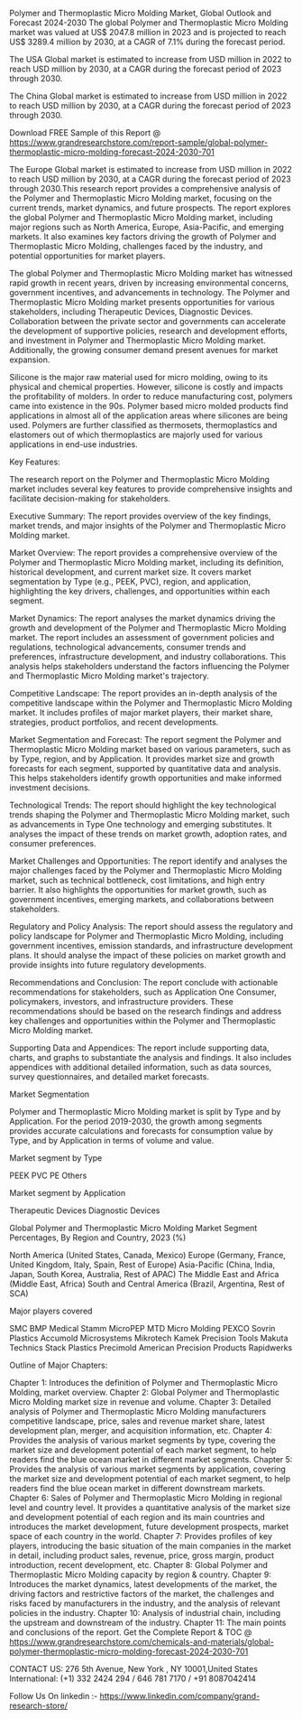 Polymer and Thermoplastic Micro Molding Market, Global Outlook and Forecast 2024-2030
The global Polymer and Thermoplastic Micro Molding market was valued at US$ 2047.8 million in 2023 and is projected to reach US$ 3289.4 million by 2030, at a CAGR of 7.1% during the forecast period.

The USA Global market is estimated to increase from USD million in 2022 to reach USD million by 2030, at a CAGR during the forecast period of 2023 through 2030.

The China Global market is estimated to increase from USD million in 2022 to reach USD million by 2030, at a CAGR during the forecast period of 2023 through 2030.

Download FREE Sample of this Report @ https://www.grandresearchstore.com/report-sample/global-polymer-thermoplastic-micro-molding-forecast-2024-2030-701

The Europe Global market is estimated to increase from USD million in 2022 to reach USD million by 2030, at a CAGR during the forecast period of 2023 through 2030.This research report provides a comprehensive analysis of the Polymer and Thermoplastic Micro Molding market, focusing on the current trends, market dynamics, and future prospects. The report explores the global Polymer and Thermoplastic Micro Molding market, including major regions such as North America, Europe, Asia-Pacific, and emerging markets. It also examines key factors driving the growth of Polymer and Thermoplastic Micro Molding, challenges faced by the industry, and potential opportunities for market players.

The global Polymer and Thermoplastic Micro Molding market has witnessed rapid growth in recent years, driven by increasing environmental concerns, government incentives, and advancements in technology. The Polymer and Thermoplastic Micro Molding market presents opportunities for various stakeholders, including Therapeutic Devices, Diagnostic Devices. Collaboration between the private sector and governments can accelerate the development of supportive policies, research and development efforts, and investment in Polymer and Thermoplastic Micro Molding market. Additionally, the growing consumer demand present avenues for market expansion.

Silicone is the major raw material used for micro molding, owing to its physical and chemical properties. However, silicone is costly and impacts the profitability of molders. In order to reduce manufacturing cost, polymers came into existence in the 90s. Polymer based micro molded products find applications in almost all of the application areas where silicones are being used. Polymers are further classified as thermosets, thermoplastics and elastomers out of which thermoplastics are majorly used for various applications in end-use industries.

Key Features:

The research report on the Polymer and Thermoplastic Micro Molding market includes several key features to provide comprehensive insights and facilitate decision-making for stakeholders.

Executive Summary: The report provides overview of the key findings, market trends, and major insights of the Polymer and Thermoplastic Micro Molding market.

Market Overview: The report provides a comprehensive overview of the Polymer and Thermoplastic Micro Molding market, including its definition, historical development, and current market size. It covers market segmentation by Type (e.g., PEEK, PVC), region, and application, highlighting the key drivers, challenges, and opportunities within each segment.

Market Dynamics: The report analyses the market dynamics driving the growth and development of the Polymer and Thermoplastic Micro Molding market. The report includes an assessment of government policies and regulations, technological advancements, consumer trends and preferences, infrastructure development, and industry collaborations. This analysis helps stakeholders understand the factors influencing the Polymer and Thermoplastic Micro Molding market's trajectory.

Competitive Landscape: The report provides an in-depth analysis of the competitive landscape within the Polymer and Thermoplastic Micro Molding market. It includes profiles of major market players, their market share, strategies, product portfolios, and recent developments.

Market Segmentation and Forecast: The report segment the Polymer and Thermoplastic Micro Molding market based on various parameters, such as by Type, region, and by Application. It provides market size and growth forecasts for each segment, supported by quantitative data and analysis. This helps stakeholders identify growth opportunities and make informed investment decisions.

Technological Trends: The report should highlight the key technological trends shaping the Polymer and Thermoplastic Micro Molding market, such as advancements in Type One technology and emerging substitutes. It analyses the impact of these trends on market growth, adoption rates, and consumer preferences.

Market Challenges and Opportunities: The report identify and analyses the major challenges faced by the Polymer and Thermoplastic Micro Molding market, such as technical bottleneck, cost limitations, and high entry barrier. It also highlights the opportunities for market growth, such as government incentives, emerging markets, and collaborations between stakeholders.

Regulatory and Policy Analysis: The report should assess the regulatory and policy landscape for Polymer and Thermoplastic Micro Molding, including government incentives, emission standards, and infrastructure development plans. It should analyse the impact of these policies on market growth and provide insights into future regulatory developments.

Recommendations and Conclusion: The report conclude with actionable recommendations for stakeholders, such as Application One Consumer, policymakers, investors, and infrastructure providers. These recommendations should be based on the research findings and address key challenges and opportunities within the Polymer and Thermoplastic Micro Molding market.

Supporting Data and Appendices: The report include supporting data, charts, and graphs to substantiate the analysis and findings. It also includes appendices with additional detailed information, such as data sources, survey questionnaires, and detailed market forecasts.

Market Segmentation

Polymer and Thermoplastic Micro Molding market is split by Type and by Application. For the period 2019-2030, the growth among segments provides accurate calculations and forecasts for consumption value by Type, and by Application in terms of volume and value.

Market segment by Type

PEEK
PVC
PE
Others

Market segment by Application

Therapeutic Devices
Diagnostic Devices

Global Polymer and Thermoplastic Micro Molding Market Segment Percentages, By Region and Country, 2023 (%)

North America (United States, Canada, Mexico)
Europe (Germany, France, United Kingdom, Italy, Spain, Rest of Europe)
Asia-Pacific (China, India, Japan, South Korea, Australia, Rest of APAC)
The Middle East and Africa (Middle East, Africa)
South and Central America (Brazil, Argentina, Rest of SCA)

Major players covered

SMC
BMP Medical
Stamm
MicroPEP
MTD Micro Molding
PEXCO
Sovrin Plastics
Accumold
Microsystems
Mikrotech
Kamek Precision Tools
Makuta Technics
Stack Plastics
Precimold
American Precision Products
Rapidwerks

Outline of Major Chapters:

Chapter 1: Introduces the definition of Polymer and Thermoplastic Micro Molding, market overview.
Chapter 2: Global Polymer and Thermoplastic Micro Molding market size in revenue and volume.
Chapter 3: Detailed analysis of Polymer and Thermoplastic Micro Molding manufacturers competitive landscape, price, sales and revenue market share, latest development plan, merger, and acquisition information, etc.
Chapter 4: Provides the analysis of various market segments by type, covering the market size and development potential of each market segment, to help readers find the blue ocean market in different market segments.
Chapter 5: Provides the analysis of various market segments by application, covering the market size and development potential of each market segment, to help readers find the blue ocean market in different downstream markets.
Chapter 6: Sales of Polymer and Thermoplastic Micro Molding in regional level and country level. It provides a quantitative analysis of the market size and development potential of each region and its main countries and introduces the market development, future development prospects, market space of each country in the world.
Chapter 7: Provides profiles of key players, introducing the basic situation of the main companies in the market in detail, including product sales, revenue, price, gross margin, product introduction, recent development, etc.
Chapter 8: Global Polymer and Thermoplastic Micro Molding capacity by region & country.
Chapter 9: Introduces the market dynamics, latest developments of the market, the driving factors and restrictive factors of the market, the challenges and risks faced by manufacturers in the industry, and the analysis of relevant policies in the industry.
Chapter 10: Analysis of industrial chain, including the upstream and downstream of the industry.
Chapter 11: The main points and conclusions of the report.
Get the Complete Report & TOC @ https://www.grandresearchstore.com/chemicals-and-materials/global-polymer-thermoplastic-micro-molding-forecast-2024-2030-701

CONTACT US:
276 5th Avenue, New York , NY 10001,United States
International: (+1) 332 2424 294 / 646 781 7170 / +91 8087042414

Follow Us On linkedin :- https://www.linkedin.com/company/grand-research-store/
